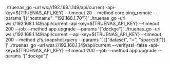 ./truenas_go -url ws://192.168.1.149/api/current -api-key=${TRUENAS_API_KEY} --timeout 20 --method core.ping_remote --params '[{"hostname": "192.168.1.70"}]'
./truenas_go -url ws://192.168.1.149/api/current -api-key=${TRUENAS_API_KEY} --timeout 200 --job --method app.upgrade --params '["dockge"]'
./truenas_go -url ws://192.168.1.149/api/current --api-key=${TRUENAS_API_KEY} --timeout 200 --method zfs.snapshot.query --params '[ [["dataset", "=", "space/dt"]] ]'
./truenas_go -url wss://192.168.1.149/api/current --verifyssl=false -api-key=${TRUENAS_API_KEY} --timeout 200 --job --method app.upgrade --params '["dockge"]'


